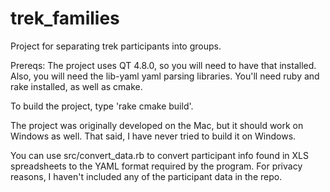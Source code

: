 trek_families
=============

Project for separating trek participants into groups.

Prereqs: The project uses QT 4.8.0, so you will need to have that installed. Also, you will need the lib-yaml yaml parsing libraries. You'll need ruby and rake installed, as well as cmake.

To build the project, type 'rake cmake build'.

The project was originally developed on the Mac, but it should work on Windows as well. That said, I have never tried to build it on Windows.

You can use src/convert_data.rb to convert participant info found in XLS spreadsheets to the YAML format required by the program. For privacy reasons, I haven't included any of the participant data in the repo.
